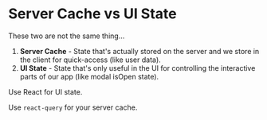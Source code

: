 # Server Cache vs UI State

These two are not the same thing...

1. **Server Cache** - State that's actually stored on the server and we store in
   the client for quick-access (like user data).
2. **UI State** - State that's only useful in the UI for controlling the
   interactive parts of our app (like modal isOpen state).

Use React for UI state.

Use `react-query` for your server cache.
